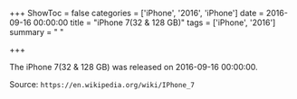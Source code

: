 +++
ShowToc = false
categories = ['iPhone', '2016', 'iPhone']
date = 2016-09-16 00:00:00
title = "iPhone 7(32 & 128 GB)"
tags = ['iPhone', '2016']
summary = " "

+++

The iPhone 7(32 & 128 GB) was released on 2016-09-16 00:00:00.

Source: `https://en.wikipedia.org/wiki/IPhone_7`


